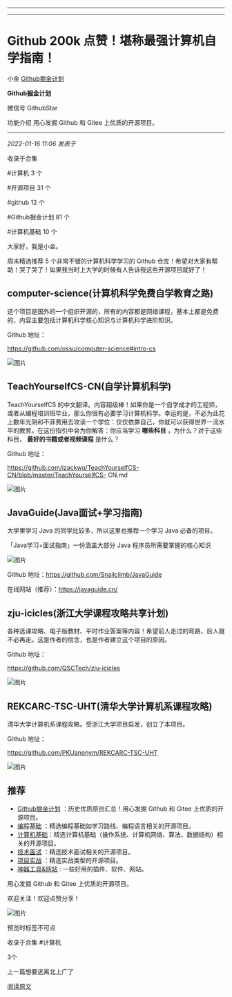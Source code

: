 ----------------------------------------
----------------------------------------
#  Github 200k 点赞！堪称最强计算机自学指南！

小金  [ Github掘金计划 ](javascript:void\(0\);)

**Github掘金计划** ![]()

微信号 GithubStar

功能介绍 用心发掘 Github 和 Gitee 上优质的开源项目。

____

_2022-01-16 11:06_ _发表于_

收录于合集

#计算机 3 个

#开源项目 31 个

#github 12 个

#Github掘金计划 81 个

#计算机基础 10 个

大家好，我是小金。

周末精选推荐 5 个非常不错的计算机科学学习的 Github 仓库！希望对大家有帮助！哭了哭了！如果我当时上大学的时候有人告诉我这些开源项目就好了！

## computer-science(计算机科学免费自学教育之路)

这个项目是国外的一个组织开源的，所有的内容都是网络课程，基本上都是免费的，内容主要包括计算机科学核心知识与计算机科学进阶知识。

Github 地址：

https://github.com/ossu/computer-science#intro-cs

![图片](https://mmbiz.qpic.cn/mmbiz_png/BcyAypujBVYkCngmY8JSYrosoB1qkRXIoYRyliaKuFLyW39uuNWJHJvibP6ESzzU4Nqgz5ziaAcufEQZNGpAic48mQ/640?wx_fmt=png&wxfrom=5&wx_lazy=1&wx_co=1)

## TeachYourselfCS-CN(自学计算机科学)

TeachYourselfCS
的中文翻译。内容超级棒！如果你是一个自学成才的工程师，或者从编程培训班毕业，那么你很有必要学习计算机科学。幸运的是，不必为此花上数年光阴和不菲费用去攻读一个学位：仅仅依靠自己，你就可以获得世界一流水平的教育。在这份指引中会为你解答：你应当学习
**哪些科目** ，为什么？对于这些科目， **最好的书籍或者视频课程** 是什么？

Github 地址：

https://github.com/izackwu/TeachYourselfCS-CN/blob/master/TeachYourselfCS-
CN.md

![图片](https://mmbiz.qpic.cn/mmbiz_png/BcyAypujBVYkCngmY8JSYrosoB1qkRXIJV3GDVGz0QrgWAUl0ZuP1sSsqiaHUcwoPFT7zwzmic8g8xe9ib4pyjJQA/640?wx_fmt=png)

## JavaGuide(Java面试+学习指南)

大学里学习 Java 的同学比较多，所以这里也推荐一个学习 Java 必备的项目。

「Java学习+面试指南」一份涵盖大部分 Java 程序员所需要掌握的核心知识

![图片](https://mmbiz.qpic.cn/mmbiz_png/BcyAypujBVYkCngmY8JSYrosoB1qkRXIZoNVxQEImN33eql0HaI5hjscfu22gy0PScfI21l8E3UwGo4MRUTYibA/640?wx_fmt=png)

Github 地址：https://github.com/Snailclimb/JavaGuide

在线网站（推荐）：https://javaguide.cn/

## zju-icicles(浙江大学课程攻略共享计划)

各种选课攻略、电子版教材、平时作业答案等内容！希望前人走过的弯路，后人就不必再走。这是作者的信念，也是作者建立这个项目的原因。

Github 地址：

https://github.com/QSCTech/zju-icicles

![图片](https://mmbiz.qpic.cn/mmbiz_png/BcyAypujBVYkCngmY8JSYrosoB1qkRXI2syz9FEcdeDxAZIx8a89naeNrKRFLVY8ibo806YaM9P7T47g59m9xmA/640?wx_fmt=png)

## REKCARC-TSC-UHT(清华大学计算机系课程攻略)

清华大学计算机系课程攻略。受浙江大学项目启发，创立了本项目。

Github 地址：

https://github.com/PKUanonym/REKCARC-TSC-UHT

![图片](https://mmbiz.qpic.cn/mmbiz_png/BcyAypujBVYkCngmY8JSYrosoB1qkRXISbMfwILHQWpNEzYBATC3DpdFYzLyFvhBrSBKcDQo0opSzribm4quUPg/640?wx_fmt=png)

## 推荐

  * [Github掘金计划](https://mp.weixin.qq.com/mp/appmsgalbum?__biz=MzIwNDgzMzI3Mg==&action=getalbum&album_id=1571213952619954180#wechat_redirect) ：历史优质原创汇总！用心发掘 Github 和 Gitee 上优质的开源项目。
  * [编程基础](https://mp.weixin.qq.com/mp/appmsgalbum?action=getalbum&album_id=1632585323454971905&__biz=MzIwNDgzMzI3Mg==#wechat_redirect) ：精选编程基础如学习路线、编程语言相关的开源项目。
  * [计算机基础](https://mp.weixin.qq.com/mp/appmsgalbum?action=getalbum&album_id=1635325633234780161&__biz=MzIwNDgzMzI3Mg==#wechat_redirect)：精选计算机基础（操作系统、计算机网络、算法、数据结构）相关的开源项目。
  * [技术面试](https://mp.weixin.qq.com/mp/appmsgalbum?action=getalbum&album_id=1632589980491366403&__biz=MzIwNDgzMzI3Mg==#wechat_redirect) ：精选技术面试相关的开源项目。
  * [项目实战](https://mp.weixin.qq.com/mp/appmsgalbum?action=getalbum&album_id=1632590550748938241&__biz=MzIwNDgzMzI3Mg==#wechat_redirect) ：精选实战类型的开源项目。
  * [神器工具&网站](https://mp.weixin.qq.com/mp/appmsgalbum?__biz=MzIwNDgzMzI3Mg==&action=getalbum&album_id=1692140336665378820#wechat_redirect) : 一些好用的插件、软件、网站。

  

用心发掘 Github 和 Gitee 上优质的开源项目。

欢迎关注！欢迎点赞分享！

![图片](https://mmbiz.qpic.cn/mmbiz_jpg/BcyAypujBVZqeicvzhcGl7FLyAw3Xsu2POdZOiaPnQXryMp8gyzkcKF4NGgOydQcCWhicNREhf8fQ1euq2lTzhrtA/640?wx_fmt=jpeg)

预览时标签不可点

收录于合集 #计算机

3个

上一篇想要逃离北上广了

[阅读原文](javascript:;)

